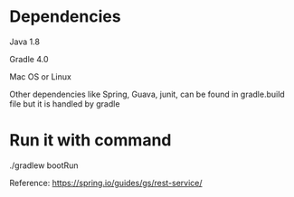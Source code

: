 # Dependencies
Java 1.8

Gradle 4.0

Mac  OS or Linux

Other dependencies like Spring, Guava, junit, can be found in gradle.build file but it is handled by gradle

# Run it with command
./gradlew bootRun

Reference: https://spring.io/guides/gs/rest-service/
